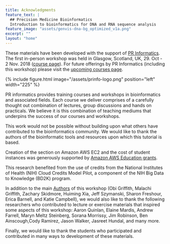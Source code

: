 ```yaml
---
title: Acknowledgments
feature_text: |
  ## Precision Medicine Bioinformatics
  Introduction to bioinformatics for DNA and RNA sequence analysis
feature_image: "assets/genvis-dna-bg_optimized_v1a.png"
excerpt: ""
layout: "home"
---
```


These materials have been developed with the support of [PR Informatics](https://www.prinformatics.com/). The first in-person workshop was held in Glasgow, Scotland, UK, 29. Oct - 2 Nov. 2018 ([course page](https://www.prinformatics.com/course/introduction-to-bioinformatics-for-dna-and-rna-sequence-analysis-ibdr01/)). For future offerings by PR Informatics (including this workshop) please visit the [upcoming courses page](https://www.prinformatics.com/courses/).

{% include figure.html image="/assets/prinfo-logo.png" position="left" width="225" %}

PR informatics provides training courses and workshops in bioinformatics and associated fields. Each course we deliver comprises of a carefully thought out combination of lectures, group discussions and hands on practicals. We believe it is this combination of teaching mediums that underpins the success of our courses and workshops.

This work would not be possible without building upon what others have contributed to the bioinformatics community. We would like to thank the authors of the bioinformatic tools and resources upon which this tutorial is based.

Creation of the section on Amazon AWS EC2 and the cost of student instances was generously supported by [Amazon AWS Education grants](http://aws.amazon.com/grants/).

This research benefited from the use of credits from the National Institutes of Health (NIH) Cloud Credits Model Pilot, a component of the NIH Big Data to Knowledge (BD2K) program.

In addition to the main [Authors](/authors) of this workshop (Obi Griffith, Malachi Griffith, Zachary Skidmore, Huiming Xia, Jeff Szymanski, Sharon Freshour, Erica Barnell, and Katie Campbell), we would also like to thank the following researchers who contributed to lecture or exercise materials that inspired some aspects of this workshop: Aaron Quinlan, Elaine Mardis, Andrew Farrell, Maryn Meltz Steinberg, Sorana Morrissy, Jim Robinson, Ben Ainscough,Cody Ramirez, Jason Walker, Jasreet Hundal, and many more.

Finally, we would like to thank the students who participated and contributed in many ways to development of these materials.
